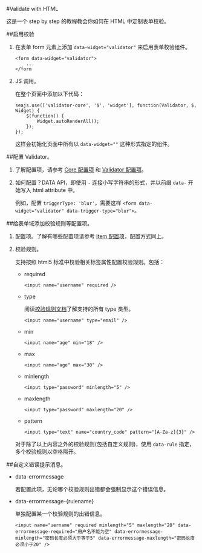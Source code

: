 #Validate with HTML

这是一个 step by step 的教程教会你如何在 HTML 中定制表单校验。

##启用校验

1.  在表单 form 元素上添加 `data-widget="validator"` 来启用表单校验组件。

        <form data-widget="validator">
            ...
        </form

2.  JS 调用。

    在整个页面中添加以下代码：

        seajs.use(['validator-core', '$', 'widget'], function(Validator, $, Widget) {
            $(function() {
                Widget.autoRenderAll();
            });
        });

    这样会初始化页面中所有以 `data-widget=""` 这种形式指定的组件。

##配置 Validator。

1.  了解配置项，请参考 [Core 配置项](./api.md#Core-constructor) 和 [Validator 配置项](./api.md#Validator-constructor)。

2.  如何配置？DATA API，即使用 `-` 连接小写字符串的形式，并以前缀 `data-` 开始写入 html attribute 中。

    例如，配置 `triggerType: 'blur'`，需要这样 `<form data-widget="validator" data-trigger-type="blur">`。

##给表单域添加校验规则等配置项。

1.  配置项。了解有哪些配置项请参考 [Item 配置项](./api.md#Item-constructor)，配置方式同上。

2.  校验规则。

    支持按照 html5 标准中校验相关标签属性配置校验规则。包括：
    *   required

            <input name="username" required />

    *   type

        阅读[校验规则文档](./rules.md)了解支持的所有 type 类型。

            <input name="username" type="email" />

    *   min

            <input name="age" min="18" />

    *   max

            <input name="age" max="30" />

    *   minlength

            <input type="password" minlength="5" />

    *   maxlength

            <input type="password" maxlength="20" />

    *   pattern

            <input type="text" name="country_code" pattern="[A-Za-z]{3}" />

    对于除了以上内容之外的校验规则(包括自定义规则)，使用 `data-rule` 指定，多个校验规则以空格隔开。


##自定义错误提示消息。

*   data-errormessage

    若配置此项，无论哪个校验规则出错都会强制显示这个错误信息。

*   data-errormessage-{rulename}

    单独配置某一个校验规则的出错信息。

        <input name="uername" required minlength="5" maxlength="20" data-errormessage-required="用户名不能为空" data-errormessage-minlength="密码长度必须大于等于5" data-errormessage-maxlength="密码长度必须小于20" />
